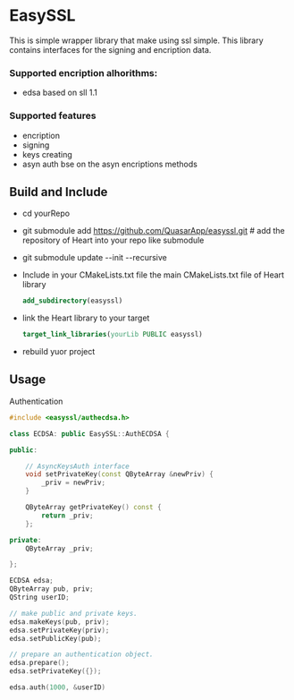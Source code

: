 # EasySSL
This is simple wrapper library that make using ssl simple. 
This library contains interfaces for the signing and encription data.

### Supported encription alhorithms:
* edsa based on sll 1.1 

### Supported features
* encription 
* signing
* keys creating
* asyn auth bse on the asyn encriptions methods


## Build and Include
 
 * cd yourRepo
 * git submodule add https://github.com/QuasarApp/easyssl.git # add the repository of Heart into your repo like submodule
 * git submodule update --init --recursive
 * Include in your CMakeLists.txt file the main CMakeLists.txt file of Heart library
 
     ```cmake
     add_subdirectory(easyssl)
     ```
     
 * link the Heart library to your target
     ```cmake
     target_link_libraries(yourLib PUBLIC easyssl)
     ```
 * rebuild yuor project



## Usage

Authentication 

```cpp
#include <easyssl/authecdsa.h>

class ECDSA: public EasySSL::AuthECDSA {

public:

    // AsyncKeysAuth interface
    void setPrivateKey(const QByteArray &newPriv) {
        _priv = newPriv;
    }

    QByteArray getPrivateKey() const {
        return _priv;
    };

private:
    QByteArray _priv;

};

ECDSA edsa;
QByteArray pub, priv;
QString userID;

// make public and private keys.
edsa.makeKeys(pub, priv);
edsa.setPrivateKey(priv);
edsa.setPublicKey(pub);

// prepare an authentication object.
edsa.prepare();
edsa.setPrivateKey({});

edsa.auth(1000, &userID)

```


